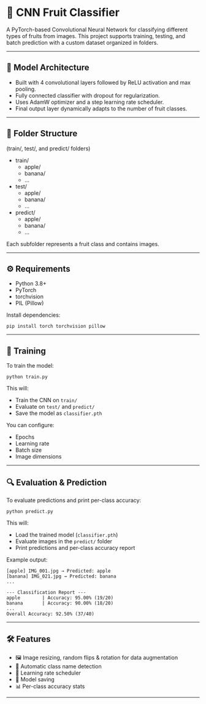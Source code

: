 # 🍎 CNN Fruit Classifier

A PyTorch-based Convolutional Neural Network for classifying different types of fruits from images. This project supports training, testing, and batch prediction with a custom dataset organized in folders.

---

## 🧠 Model Architecture

- Built with 4 convolutional layers followed by ReLU activation and max pooling.  
- Fully connected classifier with dropout for regularization.  
- Uses AdamW optimizer and a step learning rate scheduler.  
- Final output layer dynamically adapts to the number of fruit classes.

---

## 📁 Folder Structure

(train/, test/, and predict/ folders)

- train/
  - apple/
  - banana/
  - ...
- test/
  - apple/
  - banana/
  - ...
- predict/
  - apple/
  - banana/
  - ...

Each subfolder represents a fruit class and contains images.

---

## ⚙️ Requirements

- Python 3.8+  
- PyTorch  
- torchvision  
- PIL (Pillow)

Install dependencies:

```
pip install torch torchvision pillow
```

---

## 🚀 Training

To train the model:

```
python train.py
```

This will:

- Train the CNN on `train/`
- Evaluate on `test/` and `predict/`
- Save the model as `classifier.pth`

You can configure:
- Epochs
- Learning rate
- Batch size
- Image dimensions

---

## 🔍 Evaluation & Prediction

To evaluate predictions and print per-class accuracy:

```
python predict.py
```

This will:

- Load the trained model (`classifier.pth`)  
- Evaluate images in the `predict/` folder  
- Print predictions and per-class accuracy report  

Example output:

```
[apple] IMG_001.jpg → Predicted: apple  
[banana] IMG_021.jpg → Predicted: banana  
...

--- Classification Report ---
apple        | Accuracy: 95.00% (19/20)  
banana       | Accuracy: 90.00% (18/20)  
...  
Overall Accuracy: 92.50% (37/40)
```

---

## 🛠 Features

- 🖼 Image resizing, random flips & rotation for data augmentation  
- 🧠 Automatic class name detection  
- 🔁 Learning rate scheduler  
- 💾 Model saving  
- 📊 Per-class accuracy stats

---
